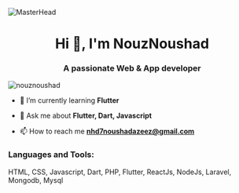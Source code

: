 ![MasterHead](https://9to5google.com/wp-content/uploads/sites/4/2022/05/flutter-3-hero.png?w=1600)
<h1 align="center">Hi 👋, I'm NouzNoushad</h1>
<h3 align="center">A passionate Web & App developer</h3>

<p align="left"> <img src="https://komarev.com/ghpvc/?username=nouznoushad&label=Profile%20views&color=0e75b6&style=flat" alt="nouznoushad" /> </p>

- 🌱 I’m currently learning **Flutter**

- 💬 Ask me about **Flutter, Dart, Javascript**

- 📫 How to reach me **nhd7noushadazeez@gmail.com**

<h3 align="left">Languages and Tools:</h3>
<p align="left"> HTML, CSS, Javascript, Dart, PHP, Flutter, ReactJs, NodeJs, Laravel, Mongodb, Mysql </p>



